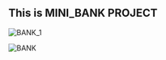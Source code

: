 ## This is MINI_BANK PROJECT

![BANK_1](https://user-images.githubusercontent.com/79856530/131814303-9f206c46-873e-4cd5-9eae-9c0e715250e0.png)


![BANK](https://user-images.githubusercontent.com/79856530/131814420-bb779ee5-d766-44a3-bd26-adfc933e6380.png)

